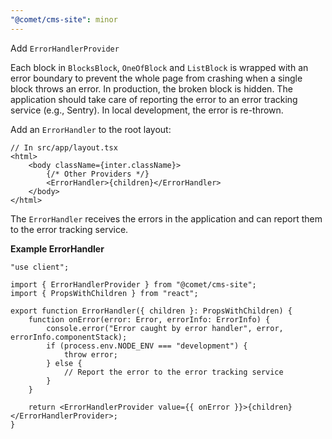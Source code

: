 ```yaml
---
"@comet/cms-site": minor
---
```


Add `ErrorHandlerProvider`

Each block in `BlocksBlock`, `OneOfBlock` and `ListBlock` is wrapped with an error boundary to prevent the whole page from crashing when a single block throws an error.
In production, the broken block is hidden. The application should take care of reporting the error to an error tracking service (e.g., Sentry). In local development, the error is re-thrown.

Add an `ErrorHandler` to the root layout:

```tsx
// In src/app/layout.tsx
<html>
    <body className={inter.className}>
        {/* Other Providers */}
        <ErrorHandler>{children}</ErrorHandler>
    </body>
</html>
```

The `ErrorHandler` receives the errors in the application and can report them to the error tracking service.

**Example ErrorHandler**

```tsx
"use client";

import { ErrorHandlerProvider } from "@comet/cms-site";
import { PropsWithChildren } from "react";

export function ErrorHandler({ children }: PropsWithChildren) {
    function onError(error: Error, errorInfo: ErrorInfo) {
        console.error("Error caught by error handler", error, errorInfo.componentStack);
        if (process.env.NODE_ENV === "development") {
            throw error;
        } else {
            // Report the error to the error tracking service
        }
    }

    return <ErrorHandlerProvider value={{ onError }}>{children}</ErrorHandlerProvider>;
}
```
